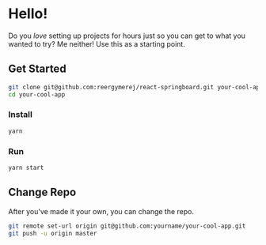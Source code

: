 # Hello!

Do you _love_ setting up projects for hours just so you can get to what you
wanted to try?  Me neither!  Use this as a starting point.

## Get Started

```sh
git clone git@github.com:reergymerej/react-springboard.git your-cool-app
cd your-cool-app
```

### Install

```sh
yarn
```

### Run

```sh
yarn start
```


## Change Repo

After you've made it your own, you can change the repo.

```sh
git remote set-url origin git@github.com:yourname/your-cool-app.git
git push -u origin master
```

